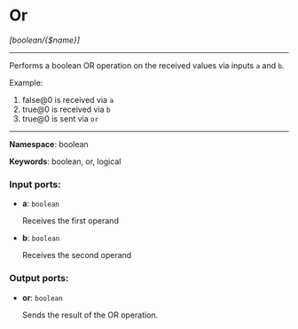 # Or

_[boolean/{$name}]_

---

Performs a boolean OR operation on the received values via inputs `a` and `b`.

Example:

1. false@0 is received via `a`
2. true@0 is received via `b`
3. true@0 is sent via `or`

---

__Namespace__: boolean

__Keywords__: boolean, or, logical

### Input ports:

* __a__: ` boolean `

    Receives the first operand


* __b__: ` boolean `

    Receives the second operand

### Output ports:

* __or__: ` boolean `

    Sends the result of the OR operation.

